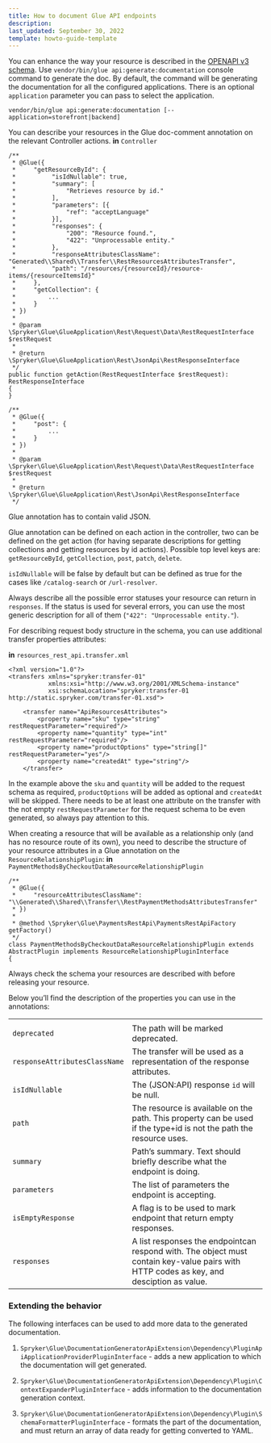 ```yaml
---
title: How to document Glue API endpoints
description: 
last_updated: September 30, 2022
template: howto-guide-template
---
```


You can enhance the way your resource is described in the [OPENAPI v3 schema](https://swagger.io/docs/specification/basic-structure/). Use `vendor/bin/glue api:generate:documentation` console command to generate the doc. By default, the command will be generating the documentation for all the configured applications. There is an optional `application` parameter you can pass to select the application.

```
vendor/bin/glue api:generate:documentation [--application=storefront|backend]
```

You can describe your resources in the Glue doc-comment annotation on the relevant Controller actions.
**in** `Controller`
```
/**
 * @Glue({
 *     "getResourceById": {
 *          "isIdNullable": true,
 *          "summary": [
 *              "Retrieves resource by id."
 *          ],
 *          "parameters": [{
 *              "ref": "acceptLanguage"
 *          }],
 *          "responses": {
 *              "200": "Resource found.",
 *              "422": "Unprocessable entity."
 *          },
 *          "responseAttributesClassName": "Generated\\Shared\\Transfer\\RestResourcesAttributesTransfer",
 *          "path": "/resources/{resourceId}/resource-items/{resourceItemsId}"
 *     },
 *     "getCollection": {
 *         ...
 *     }
 * })
 *
 * @param \Spryker\Glue\GlueApplication\Rest\Request\Data\RestRequestInterface $restRequest
 *
 * @return \Spryker\Glue\GlueApplication\Rest\JsonApi\RestResponseInterface
 */
public function getAction(RestRequestInterface $restRequest): RestResponseInterface
{
}

/**
 * @Glue({
 *     "post": {
 *         ...
 *     }
 * })
 *
 * @param \Spryker\Glue\GlueApplication\Rest\Request\Data\RestRequestInterface $restRequest
 *
 * @return \Spryker\Glue\GlueApplication\Rest\JsonApi\RestResponseInterface
 */

```
Glue annotation has to contain valid JSON.

Glue annotation can be defined on each action in the controller, two can be defined on the get action (for having separate descriptions for getting collections and getting resources by id actions). Possible top level keys are: `getResourceById`, `getCollection`, `post`, `patch`, `delete`.

`isIdNullable` will be false by default but can be defined as true for the cases like `/catalog-search` or `/url-resolver`.

Always describe all the possible error statuses your resource can return in `responses`. If the status is used for several errors, you can use the most generic description for all of them (`"422": "Unprocessable entity."`).

For describing request body structure in the schema, you can use additional transfer properties attributes:

**in** `resources_rest_api.transfer.xml`

```
<?xml version="1.0"?>
<transfers xmlns="spryker:transfer-01"
           xmlns:xsi="http://www.w3.org/2001/XMLSchema-instance"
           xsi:schemaLocation="spryker:transfer-01 http://static.spryker.com/transfer-01.xsd">

    <transfer name="ApiResourcesAttributes">
        <property name="sku" type="string" restRequestParameter="required"/>
        <property name="quantity" type="int" restRequestParameter="required"/>
        <property name="productOptions" type="string[]" restRequestParameter="yes"/>
        <property name="createdAt" type="string"/>
    </transfer>
```

In the example above the `sku` and `quantity` will be added to the request schema as required, `productOptions` will be added as optional and `createdAt` will be skipped. There needs to be at least one attribute on the transfer with the not empty `restRequestParameter` for the request schema to be even generated, so always pay attention to this.

When creating a resource that will be available as a relationship only (and has no resource route of its own), you need to describe the structure of your resource attributes in a Glue annotation on the `ResourceRelationshipPlugin`:
**in** `PaymentMethodsByCheckoutDataResourceRelationshipPlugin`

```
/**
 * @Glue({
 *     "resourceAttributesClassName": "\\Generated\\Shared\\Transfer\\RestPaymentMethodsAttributesTransfer"
 * })
 *
 * @method \Spryker\Glue\PaymentsRestApi\PaymentsRestApiFactory getFactory()
 */
class PaymentMethodsByCheckoutDataResourceRelationshipPlugin extends AbstractPlugin implements ResourceRelationshipPluginInterface
{
```

Always check the schema your resources are described with before releasing your resource.

Below you’ll find the description of the properties you can use in the annotations:

|     |     |
| --- | --- |
|     |     |
| `deprecated` | The path will be marked deprecated. |
| `responseAttributesClassName` | The transfer will be used as a representation of the response attributes. |
| `isIdNullable` | The (JSON:API) response `id` will be null. |
| `path` | The resource is available on the path. This property can be used if the type+id is not the path the resource uses. |
| `summary` | Path’s summary. Text should briefly describe what the endpoint is doing. |
| `parameters` | The list of parameters the endpoint is accepting. |
| `isEmptyResponse` | A flag is to be used to mark endpoint that return empty responses. |
| `responses` | A list responses the endpointcan respond with. The object must contain key-value pairs with HTTP codes as key, and desciption as value. |

### Extending the behavior

The following interfaces can be used to add more data to the generated documentation.

1.  `Spryker\Glue\DocumentationGeneratorApiExtension\Dependency\PluginApiApplicationProviderPluginInterface` - adds a new application to which the documentation will get generated.
    
2.  `Spryker\Glue\DocumentationGeneratorApiExtension\Dependency\Plugin\ContextExpanderPluginInterface` - adds information to the documentation generation context.
    
3.  `Spryker\Glue\DocumentationGeneratorApiExtension\Dependency\Plugin\SchemaFormatterPluginInterface` - formats the part of the documentation, and must return an array of data ready for getting converted to YAML.
